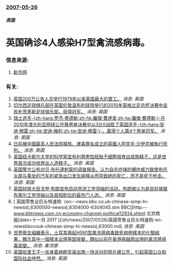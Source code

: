 ### [2007-05-26](/news/2007/05/26/index.md)

##### 英国
# 英国确诊4人感染H7型禽流感病毒。




### 信息来源:

1. [新华网](http://news.xinhuanet.com/world/2007-05/26/content_6155951.htm)

### 有关:

1. [ 英国200万公务人员举行1979年以来英国最大的罢工。](/zh/news/2011/11/30/英国200万公务人员举行1979年以来英国最大的罢工.md) _消息: 英国_
2. [ 切尔西足球俱乐部在英国伦敦温布利球场举行的2010年英格兰足总杯决赛中击败朴茨茅斯足球俱乐部，获得冠军。](/zh/news/2010/05/15/切尔西足球俱乐部在英国伦敦温布利球场举行的2010年英格兰足总杯决赛中击败朴茨茅斯足球俱乐部-获得冠军.md) _消息: 英国_
3. [ 瑞士选手-{zh-hans:罗杰·费德勒;zh-hk:羅傑·費達拿;zh-tw:羅傑·費德勒;}-在2010年澳大利亚网球公开赛男单决赛中以3比0战胜了英国选手-{zh-hans:安迪·穆雷;zh-hk:安迪·梅利;zh-tw:安迪·穆雷;}-，贏得个人第4个男单冠军。](/zh/news/2010/01/31/瑞士选手-zh-hans-罗杰-费德勒-zh-hk-羅傑-費達拿-zh-tw-羅傑-費德勒-在2010年澳大利亚.md) _消息: 英国_
4. [日前被中國最高人民法院複核、運毒罪名成立的英國人阿克毛·沙伊克被執行死刑。](/zh/news/2009/12/29/日前被中國最高人民法院複核-運毒罪名成立的英國人阿克毛-沙伊克被執行死刑.md) _消息: 英国_
5. [英国纽卡斯尔大学的科学家宣布利用男性胚胎干细胞培育出成熟精子，这是世界首次成功培育出人造精子。](/zh/news/2009/07/8/英国纽卡斯尔大学的科学家宣布利用男性胚胎干细胞培育出成熟精子-这是世界首次成功培育出人造精子.md) _消息: 英国_
6. [英国警方公布对贝·布托遇刺案的调查报告，认为自杀炸弹的爆炸威力致使布托头部与乘坐的汽车的紧急出口发生碰撞从而导致她的死亡，而不是死于枪击。](/zh/news/2008/02/8/英国警方公布对贝-布托遇刺案的调查报告-认为自杀炸弹的爆炸威力致使布托头部与乘坐的汽车的紧急出口发生碰撞从而导致她的死亡.md) _消息: 英国_
7. [英国财政大臣戈登·布朗宣布启动竞选工党领袖的活动，布朗被认为是目前接替布莱尔工党领袖以及首相职位的最热门人选。](/zh/news/2007/05/11/英国财政大臣戈登-布朗宣布启动竞选工党领袖的活动-布朗被认为是目前接替布莱尔工党领袖以及首相职位的最热门人选.md) _消息: 英国_
8. [ 英国零售业巨头特速购（en:--news.bbc.co.uk-chinese-simp-hi-newsid_6300000-newsid_6304000-6304045.stm BBC][http:--www.bbtnews.com.cn-economy-channel-political12934.shtml 北京商报]date=十一月 2017 ](/zh/news/2007/01/26/英国零售业巨头特速购-en-newsbbccouk-chinese-simp-hi-newsid_63000.md) _消息: 英国_
9. [世界衛生組織表示，土耳其兩起H5N1型禽流感病毒致死病例樣本的化驗結果，顯示其中一個樣本出現基因突變，類似以前在香港與越南出現的禽流感病毒突變。](/zh/news/2006/01/12/世界衛生組織表示-土耳其兩起H5N1型禽流感病毒致死病例樣本的化驗結果-顯示其中一個樣本出現基因突變-類似以前在香港與越.md) _消息: 禽流感_
10. [ 英国哈里王子一张身着纳粹军装出席一场派对的照片被公开，引起英国公众和国际社会哗然。](/zh/news/2005/01/13/英国哈里王子一张身着纳粹军装出席一场派对的照片被公开-引起英国公众和国际社会哗然.md) _消息: 英国_
